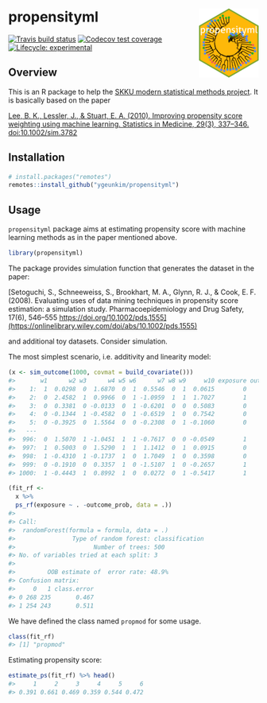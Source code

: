
# propensityml <a href='https://github.com/ygeunkim/propensityml'><img src='man/figures/logo.png' align="right" height="139" /></a>

<!-- badges: start -->

[![Travis build
status](https://travis-ci.com/ygeunkim/propensityml.svg?branch=master)](https://travis-ci.com/ygeunkim/propensityml)
[![Codecov test
coverage](https://codecov.io/gh/ygeunkim/propensityml/branch/master/graph/badge.svg)](https://codecov.io/gh/ygeunkim/propensityml?branch=master)
[![Lifecycle:
experimental](https://img.shields.io/badge/lifecycle-experimental-orange.svg)](https://www.tidyverse.org/lifecycle/#experimental)
<!-- badges: end -->

## Overview

This is an R package to help the [SKKU modern statistical methods
project](https://github.com/ygeunkim/psweighting-ml). It is basically
based on the paper

[Lee, B. K., Lessler, J., & Stuart, E. A. (2010). Improving propensity
score weighting using machine learning. Statistics in
Medicine, 29(3), 337–346.
doi:10.1002/sim.3782](https://onlinelibrary.wiley.com/doi/abs/10.1002/sim.3782)

## Installation

``` r
# install.packages("remotes")
remotes::install_github("ygeunkim/propensityml")
```

## Usage

`propensityml` package aims at estimating propensity score with machine
learning methods as in the paper mentioned above.

``` r
library(propensityml)
```

The package provides simulation function that generates the dataset in
the paper:

[Setoguchi, S., Schneeweiss, S., Brookhart, M. A., Glynn, R. J., & Cook,
E. F. (2008). Evaluating uses of data mining techniques in propensity
score estimation: a simulation study. Pharmacoepidemiology and Drug
Safety, 17(6), 546–555
https://doi.org/10.1002/pds.1555](https://onlinelibrary.wiley.com/doi/abs/10.1002/pds.1555)

and additional toy datasets. Consider simulation.

The most simplest scenario, i.e. additivity and linearity model:

``` r
(x <- sim_outcome(1000, covmat = build_covariate()))
#>       w1      w2 w3      w4 w5 w6      w7 w8 w9     w10 exposure outcome_prob
#>    1:  1  0.0298  0  1.6870  0  1  0.5546  0  1  0.0615        0     1.42e-55
#>    2:  0  2.4582  1  0.9966  0  1 -1.0959  1  1  1.7027        1     1.17e-32
#>    3:  0  0.3381  0 -0.0133  0  1 -0.6201  0  0  0.5083        0     1.55e-11
#>    4:  0 -0.1344  1 -0.4582  0  1 -0.6519  1  0  0.7542        0     1.39e-01
#>    5:  0 -0.3925  0  1.5564  0  0 -0.2308  0  1 -0.1060        0     2.28e-02
#>   ---                                                                        
#>  996:  0  1.5070  1 -1.0451  1  1 -0.7617  0  0 -0.0549        1     2.99e-32
#>  997:  1  0.5003  0  1.5290  1  1  1.1412  0  1  0.0915        0     2.29e-06
#>  998:  1 -0.4310  1 -0.1737  1  0  1.7049  1  0  0.3598        0     1.98e-02
#>  999:  0 -0.1910  0  0.3357  1  0 -1.5107  1  0 -0.2657        1     2.51e-32
#> 1000:  1 -0.4443  1  0.8992  1  0  0.0272  0  1 -0.5417        1     1.18e-30
```

``` r
(fit_rf <- 
  x %>% 
  ps_rf(exposure ~ . -outcome_prob, data = .))
#> 
#> Call:
#>  randomForest(formula = formula, data = .) 
#>                Type of random forest: classification
#>                      Number of trees: 500
#> No. of variables tried at each split: 3
#> 
#>         OOB estimate of  error rate: 48.9%
#> Confusion matrix:
#>     0   1 class.error
#> 0 268 235       0.467
#> 1 254 243       0.511
```

We have defined the class named `propmod` for some usage.

``` r
class(fit_rf)
#> [1] "propmod"
```

Estimating propensity score:

``` r
estimate_ps(fit_rf) %>% head()
#>     1     2     3     4     5     6 
#> 0.391 0.661 0.469 0.359 0.544 0.472
```
